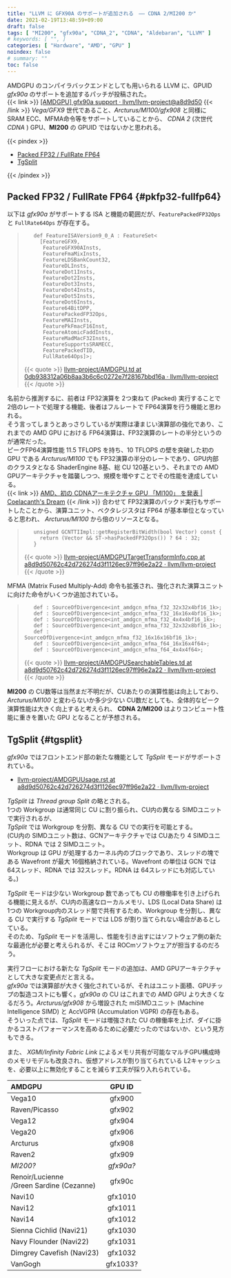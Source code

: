 ```yaml
---
title: "LLVM に GFX90A のサポートが追加される　―― CDNA 2/MI200 か"
date: 2021-02-19T13:48:59+09:00
draft: false
tags: [ "MI200", "gfx90a", "CDNA_2", "CDNA", "Aldebaran", "LLVM" ]
# keywords: [ "", ]
categories: [ "Hardware", "AMD", "GPU" ]
noindex: false
# summary: ""
toc: false
---
```


AMDGPU のコンパイラバックエンドとしても用いられる LLVM に、GPUID *gfx90a* のサポートを追加するパッチが投稿された。  
{{< link >}} [[AMDGPU] gfx90a support · llvm/llvm-project@a8d9d50](https://github.com/llvm/llvm-project/commit/a8d9d50762c42d726274d3f1126ec97ff96e2a22) {{< /link >}}
*Vega/GFX9* 世代であること、*Arcturus/MI100/gfx908* と同様に SRAM ECC、MFMA命令等をサポートしていることから、 *CDNA 2* (次世代 *CDNA* )  GPU、**MI200** の GPUID ではないかと思われる。  

{{< pindex >}}

 * [Packed FP32 / FullRate FP64](#pkfp32-fullfp64)
 * [TgSplit](#tgsplit)

{{< /pindex >}}

## Packed FP32 / FullRate FP64 {#pkfp32-fullfp64}

以下は *gfx90a* がサポートする ISA と機能の範囲だが、`FeaturePackedFP32Ops` と `FullRate64Ops` が存在する。  

 >        def FeatureISAVersion9_0_A : FeatureSet<
 >          [FeatureGFX9,
 >           FeatureGFX90AInsts,
 >           FeatureFmaMixInsts,
 >           FeatureLDSBankCount32,
 >           FeatureDLInsts,
 >           FeatureDot1Insts,
 >           FeatureDot2Insts,
 >           FeatureDot3Insts,
 >           FeatureDot4Insts,
 >           FeatureDot5Insts,
 >           FeatureDot6Insts,
 >           Feature64BitDPP,
 >           FeaturePackedFP32Ops,
 >           FeatureMAIInsts,
 >           FeaturePkFmacF16Inst,
 >           FeatureAtomicFaddInsts,
 >           FeatureMadMacF32Insts,
 >           FeatureSupportsSRAMECC,
 >           FeaturePackedTID,
 >           FullRate64Ops]>;
 >
 > {{< quote >}} [llvm-project/AMDGPU.td at 0db938312a06b8aa3b6c6c0272e7f28167bbd16a · llvm/llvm-project](https://github.com/llvm/llvm-project/blob/0db938312a06b8aa3b6c6c0272e7f28167bbd16a/llvm/lib/Target/AMDGPU/AMDGPU.td) {{< /quote >}}

名前から推測するに、前者は FP32演算を 2つ束ねて (Packed) 実行することで 2倍のレートで処理する機能、後者はフルレートで FP64演算を行う機能と思われる。  
そう言ってしまうとあっさりしているが実際は凄まじい演算部の強化であり、これまでの AMD GPU における FP64演算は、FP32演算のレートの半分というのが通常だった。  
ピークFP64演算性能 11.5 TFLOPS を持ち、10 TFLOPS の壁を突破した初の GPU である *Arcturus/MI100* でも FP32演算の半分のレートであり、GPU内部のクラスタとなる ShaderEngine 8基、総 CU 120基という、それまでの AMD GPUアーキテクチャを踏襲しつつ、規模を増やすことでその性能を達成している。  
{{< link >}} [AMD、初の CDNAアーキテクチャ GPU 「MI100」 を発表 | Coelacanth's Dream](/posts/2020/11/17/amd-cdna-arch-mi100-arcturus/) {{< /link >}}
合わせて FP32演算のパックド実行もサポートしたことから、演算ユニット、ベクタレジスタは FP64 が基本単位となっていると思われ、 *Arcturus/MI100* から倍のリソースとなる。  

 >        unsigned GCNTTIImpl::getRegisterBitWidth(bool Vector) const {
 >          return (Vector && ST->hasPackedFP32Ops()) ? 64 : 32;
 >        }
 >
 > {{< quote >}} [llvm-project/AMDGPUTargetTransformInfo.cpp at a8d9d50762c42d726274d3f1126ec97ff96e2a22 · llvm/llvm-project](https://github.com/llvm/llvm-project/blob/a8d9d50762c42d726274d3f1126ec97ff96e2a22/llvm/lib/Target/AMDGPU/AMDGPUTargetTransformInfo.cpp) {{< /quote >}}

MFMA (Matrix Fused Multiply-Add) 命令も拡張され、強化された演算ユニットに向けた命令がいくつか追加されている。  

 >        def : SourceOfDivergence<int_amdgcn_mfma_f32_32x32x4bf16_1k>;
 >        def : SourceOfDivergence<int_amdgcn_mfma_f32_16x16x4bf16_1k>;
 >        def : SourceOfDivergence<int_amdgcn_mfma_f32_4x4x4bf16_1k>;
 >        def : SourceOfDivergence<int_amdgcn_mfma_f32_32x32x8bf16_1k>;
 >        def : SourceOfDivergence<int_amdgcn_mfma_f32_16x16x16bf16_1k>;
 >        def : SourceOfDivergence<int_amdgcn_mfma_f64_16x16x4f64>;
 >        def : SourceOfDivergence<int_amdgcn_mfma_f64_4x4x4f64>;
 >
 > {{< quote >}} [llvm-project/AMDGPUSearchableTables.td at a8d9d50762c42d726274d3f1126ec97ff96e2a22 · llvm/llvm-project](https://github.com/llvm/llvm-project/blob/a8d9d50762c42d726274d3f1126ec97ff96e2a22/llvm/lib/Target/AMDGPU/AMDGPUSearchableTables.td) {{< /quote >}}

**MI200** の CU数等は当然まだ不明だが、CUあたりの演算性能は向上しており、*Arcturus/MI100* と変わらないか多少少ない CU数だとしても、全体的なピーク演算性能は大きく向上すると考えられ、 **CDNA 2/MI200** はよりコンピュート性能に重きを置いた GPU となることが予想される。  

## TgSplit {#tgsplit}

*gfx90a* ではフロントエンド部の新たな機能として *TgSplit* モードがサポートされている。  

 * [llvm-project/AMDGPUUsage.rst at a8d9d50762c42d726274d3f1126ec97ff96e2a22 · llvm/llvm-project](https://github.com/llvm/llvm-project/blob/a8d9d50762c42d726274d3f1126ec97ff96e2a22/llvm/docs/AMDGPUUsage.rst#memory-model-gfx90a)

*TgSplit* は *Thread group Split* の略とされる。  
1つの Workgroup は通常同じ CU に割り振られ、CU内の異なる SIMDユニットで実行されるが、  
*TgSplit* では Workgroup を分割、異なる CU での実行を可能とする。  
(CU内の SIMDユニット数は、GCNアーキテクチャでは CUあたり 4 SIMDユニット、RDNA では 2 SIMDユニット。  
Workgroup は GPU が処理するカーネル内のブロックであり、スレッドの塊である Wavefront が最大 16個格納されている。Wavefront の単位は GCN では 64スレッド、RDNA では 32スレッド。RDNA は 64スレッドにも対応している。)  

*TgSplit* モードは少ない Workgroup 数であっても CU の稼働率を引き上げられる機能に見えるが、CU内の高速なローカルメモリ、LDS (Local Data Share) は 1つの Workgroup内のスレッド間で共有するため、Workgroup を分割し、異なる CU で実行する *TgSplit* モードでは LDS が割り当てられない場合があるとしている。  
そのため、*TgSplit* モードを活用し、性能を引き出すにはソフトウェア側の新たな最適化が必要と考えられるが、そこは ROCmソフトウェアが担当するのだろう。  

実行フローにおける新たな *TgSplit* モードの追加は、AMD GPUアーキテクチャとして大きな変更点だと言える。  
*gfx90a* では演算部が大きく強化されているが、それはユニット面積、GPUチップの製造コストにも響く。*gfx90a* の CU はこれまでの AMD GPU より大きくなるだろう。*Arcturus/gfx908* から増設された miSIMDユニット (Machine Intelligence SIMD) と AccVGPR (Accumulation VGPR) の存在もある。  
そういった点では、*TgSplit* モードは増強された CU の稼働率を上げ、ダイに掛かるコストパフォーマンスを高めるために必要だったのではないか、という見方もできる。  

また、 *XGMI/Infinity Fabric Link* によるメモリ共有が可能なマルチGPU構成時のメモリモデルも改良され、仮想アドレスが割り当てられている L2キャッシュを、必要以上に無効化することを減らす工夫が採り入れられている。  


| AMDGPU | GPU ID |
| :-- | :--: |
| Vega10 | gfx900 |
| Raven/Picasso | gfx902 |
| Vega12 | gfx904 |
| Vega20 | gfx906 |
| Arcturus | gfx908 |
| Raven2 | gfx909 |
| *MI200?* | *gfx90a?* |
| Renoir/Lucienne<br>/Green Sardine (Cezanne) | gfx90c |
| Navi10 | gfx1010 |
| Navi12 | gfx1011 |
| Navi14 | gfx1012 |
| Sienna Cichlid (Navi21) | gfx1030 |
| Navy Flounder (Navi22) | gfx1031 |
| Dimgrey Cavefish (Navi23) | gfx1032 |
| VanGogh | gfx1033? |
